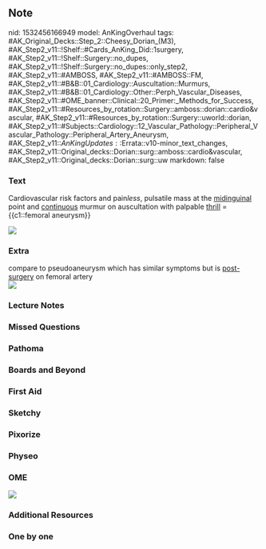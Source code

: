## Note
nid: 1532456166949
model: AnKingOverhaul
tags: #AK_Original_Decks::Step_2::Cheesy_Dorian_(M3), #AK_Step2_v11::!Shelf::#Cards_AnKing_Did::1surgery, #AK_Step2_v11::!Shelf::Surgery::no_dupes, #AK_Step2_v11::!Shelf::Surgery::no_dupes::only_step2, #AK_Step2_v11::#AMBOSS, #AK_Step2_v11::#AMBOSS::FM, #AK_Step2_v11::#B&B::01_Cardiology::Auscultation::Murmurs, #AK_Step2_v11::#B&B::01_Cardiology::Other::Perph_Vascular_Diseases, #AK_Step2_v11::#OME_banner::Clinical::20_Primer:_Methods_for_Success, #AK_Step2_v11::#Resources_by_rotation::Surgery::amboss::dorian::cardio&vascular, #AK_Step2_v11::#Resources_by_rotation::Surgery::uworld::dorian, #AK_Step2_v11::#Subjects::Cardiology::12_Vascular_Pathology::Peripheral_Vascular_Pathology::Peripheral_Artery_Aneurysm, #AK_Step2_v11::$AnKingUpdates::$Errata::v10-minor_text_changes, #AK_Step2_v11::Original_decks::Dorian::surg::amboss::cardio&vascular, #AK_Step2_v11::Original_decks::Dorian::surg::uw
markdown: false

### Text
Cardiovascular risk factors and pain<i>less</i>, pulsatile mass at
the <u>midinguinal</u> point and <u>continuous</u> murmur on
auscultation with palpable <u>thrill</u> = {{c1::femoral aneurysm}}
<div><img src="paste-6284383262605313.jpg"></div>

### Extra
<div>
  compare to pseudoaneurysm which has similar symptoms but is
  <u>post-surgery</u> on femoral artery
</div><img src="paste-6284323133063169.jpg">

### Lecture Notes


### Missed Questions


### Pathoma


### Boards and Beyond


### First Aid


### Sketchy


### Pixorize


### Physeo


### OME
<div class="ome-widget">
  <a href="https://onlinemeded.org/spa/surgery?ref=anki"><img src=
  "_OME_AnkiFlashcards_Topic_2.png"></a>
</div>

### Additional Resources


### One by one

